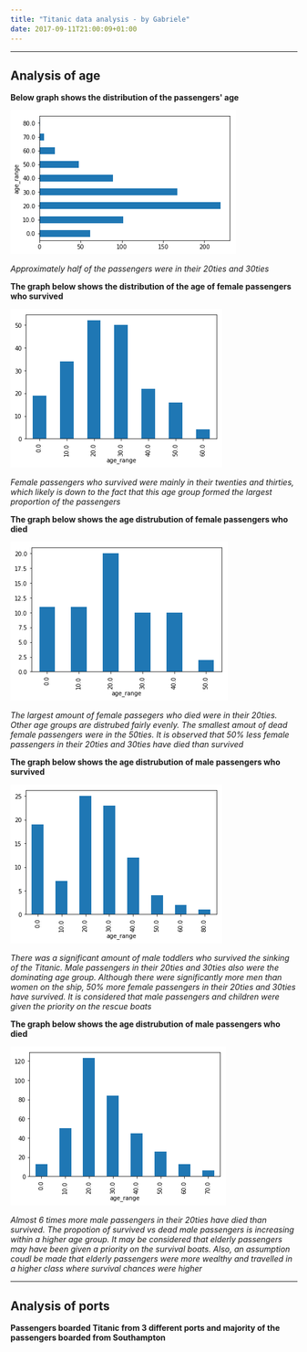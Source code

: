 ```yaml
---
title: "Titanic data analysis - by Gabriele"
date: 2017-09-11T21:00:09+01:00
---
```




---



 
## Analysis of age  

**Below graph shows the distribution of the passengers' age**
 
![alt text](/images/ch1.png)
 
*Approximately half of the passengers were in their 20ties and 30ties*
 
 

 
**The graph below shows the distribution of the age of female passengers who survived**

![alt text](/images/ch2.png)
  
*Female passengers who survived were mainly in their twenties and thirties, which likely is down to the fact that this age group formed the largest proportion of the passengers*
 
 

 
**The graph below shows the age distrubution of female passengers who died**
 
![alt text](/images/ch3.png)
  
*The largest amount of female passegers who died were in their 20ties. Other age groups are distrubed fairly evenly. The smallest amout of dead female passengers were in the 50ties. It is observed that 50% less female passengers in their 20ties and 30ties have died than survived*
  
  

  
**The graph below shows the age distrubution of male passengers who survived**
  
![alt text](/images/ch4.png)
  
*There was a significant amount of male toddlers who survived the sinking of the Titanic. Male passengers in their 20ties and 30ties also were the dominating age group. Although there were significantly more men than women on the ship, 50% more female passengers in their 20ties and 30ties have survived. It is considered that male passengers and children were given the priority on the rescue boats*




**The graph below shows the age distrubution of male passengers who died**
   
![alt text](/images/ch5.png)   

*Almost 6 times more male passengers in their 20ties have died than survived. The propotion of survived vs dead male passengers is increasing within a higher age group. It may be considered that elderly passengers may have been given a priority on the survival boats. Also, an assumption coudl be made that elderly passengers were more wealthy and travelled in a higher class where survival chances were higher*




---




## Analysis of ports

**Passengers boarded Titanic from 3 different ports and majority of the passengers boarded from Southampton**







  



   
